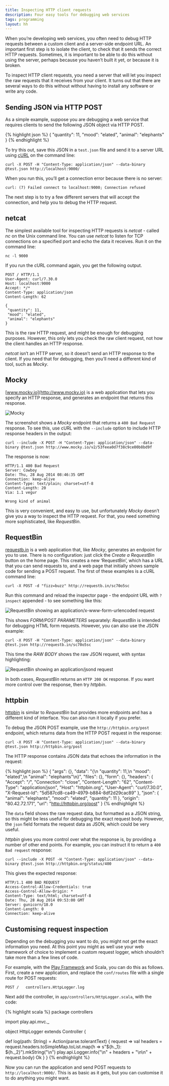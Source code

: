 ```yaml
---
title: Inspecting HTTP client requests
description: Four easy tools for debugging web services
tags: programming
layout: hh
---
```


When you’re developing web services, you often need to debug HTTP requests between a custom client and a server-side endpoint URL. An important first step is to isolate the client, to check that it sends the correct HTTP requests. Sometimes, it is important to be able to do this without using the server, perhaps because you haven’t built it yet, or because it is broken.

To inspect HTTP client requests, you need a server that will let you inspect the raw requests that it receives from your client. It turns out that there are several ways to do this without without having to install any software or write any code.

## Sending JSON via HTTP POST

As a simple example, suppose you are debugging a web service that requires clients to send the following JSON object via HTTP POST.

{% highlight json %}
{
 "quantity": 11,
 "mood": "elated",
 "animal": "elephants"
}
{% endhighlight %}

To try this out, save this JSON in a `test.json` file and send it to a server URL using [cURL](http://curl.haxx.se) on the command line:

	curl -X POST -H "Content-Type: application/json" --data-binary @test.json http://localhost:9000/

When you run this, you’ll get a connection error because there is no server:

	curl: (7) Failed connect to localhost:9000; Connection refused

The next step is to try a few different servers that will accept the connection, and help you to debug the HTTP request.


## netcat

The simplest available tool for inspecting HTTP requests is _netcat_ - called _nc_ on the Unix command line. You can use _netcat_ to listen for TCP connections on a specified port and echo the data it receives. Run it on the command line:

	nc -l 9000

If you run the cURL command again, you get the following output.

	POST / HTTP/1.1
	User-Agent: curl/7.30.0
	Host: localhost:9000
	Accept: */*
	Content-Type: application/json
	Content-Length: 62

	{
	 "quantity": 11,
	 "mood": "elated",
	 "animal": "elephants"
	}

This is the raw HTTP request, and might be enough for debugging purposes. However, this only lets you check the raw client request, not how the client handles an HTTP response.

_netcat_ isn’t an HTTP server, so it doesn’t send an HTTP response to the client. If you need that for debugging, then you’ll need a different kind of tool, such as _Mocky_.


## Mocky

[www.mocky.io](http://www.mocky.io) is a web application that lets you specify an HTTP response, and generates an endpoint that returns this response.

![Mocky](mocky.png)

The screenshot shows a _Mocky_ endpoint that returns a `400 Bad Request` response. To see this, use cURL with the `--include` option to include HTTP response headers in the output:

	curl --include -X POST -H "Content-Type: application/json" --data-binary @test.json http://www.mocky.io/v2/53feea0d7f38c9ce00b8bd9f

The response is now:

	HTTP/1.1 400 Bad Request
	Server: Cowboy
	Date: Thu, 28 Aug 2014 08:46:35 GMT
	Connection: keep-alive
	Content-Type: text/plain; charset=utf-8
	Content-Length: 20
	Via: 1.1 vegur

	Wrong kind of animal

This is very convenient, and easy to use, but unfortunately _Mocky_ doesn’t give you a way to inspect the HTTP request. For that, you need something more sophisticated, like _RequestBin_.


## RequestBin

[requestb.in](http://requestb.in/) is a web application that, like _Mocky_, generates an endpoint for you to use. There is no configuration: just click the _Create a RequestBin_ button on the home page. This creates a new ‘RequestBin’, which has a URL that you can send requests to, and a web page that initially shows sample code for sending a POST request. The first of these examples is a cURL command line:

	curl -X POST -d "fizz=buzz" http://requestb.in/sc70o5sc

Run this command and reload the inspector page - the endpoint URL with `?inspect` appended - to see something like this: 

![RequestBin showing an application/x-www-form-urlencoded request](requestbin-form.png)

This shows _FORM/POST PARAMETERS_ separately: _RequestBin_ is intended for debugging HTML form requests. However, you can also use the JSON example:

	curl -X POST -H "Content-Type: application/json" --data-binary @test.json http://requestb.in/sc70o5sc

This time the _RAW BODY_ shows the raw JSON request, with syntax highlighting:

![RequestBin showing an application/jsond request](requestbin-json.png)

In both cases, _RequestBin_ returns an `HTTP 200 OK` response. If you want more control over the response, then try _httpbin_.


## httpbin

[httpbin](http://httpbin.org) is similar to _RequestBin_ but provides more endpoints and has a different kind of interface. You can also run it locally if you prefer.

To debug the JSON POST example, use the `http://httpbin.org/post` endpoint, which returns data from the HTTP POST request in the response:

	curl -X POST -H "Content-Type: application/json" --data-binary @test.json http://httpbin.org/post

The HTTP response contains JSON data that echoes the information in the request:

{% highlight json %}
{
  "args": {}, 
  "data": "{\n \"quantity\": 11,\n \"mood\": \"elated\",\n \"animal\": \"elephants\"\n}", 
  "files": {}, 
  "form": {}, 
  "headers": {
    "Accept": "*/*", 
    "Connection": "close", 
    "Content-Length": "62", 
    "Content-Type": "application/json", 
    "Host": "httpbin.org", 
    "User-Agent": "curl/7.30.0", 
    "X-Request-Id": "5d587cd8-ca49-4979-b884-8df2d29cac89"
  }, 
  "json": {
    "animal": "elephants", 
    "mood": "elated", 
    "quantity": 11
  }, 
  "origin": "80.42.72.171", 
  "url": "http://httpbin.org/post"
}
{% endhighlight %}

The `data` field shows the raw request data, but formatted as a JSON string, so this might be less useful for debugging the exact request body. However, the `json` field formats the request data as JSON, which could be very useful.

_httpbin_ gives you more control over what the response is, by providing a number of other end points. For example, you can instruct it to return a `400 Bad request` response:

	curl --include -X POST -H "Content-Type: application/json" --data-binary @test.json http://httpbin.org/status/400

This gives the expected response:

	HTTP/1.1 400 BAD REQUEST
	Access-Control-Allow-Credentials: true
	Access-Control-Allow-Origin: *
	Content-Type: text/html; charset=utf-8
	Date: Thu, 28 Aug 2014 09:53:00 GMT
	Server: gunicorn/18.0
	Content-Length: 0
	Connection: keep-alive


## Customising request inspection

Depending on the debugging you want to do, you might not get the exact information you need. At this point you might as well use your web framework of choice to implement a custom request logger, which shouldn’t take more than a few lines of code.

For example, with the [Play Framework](https://playframework.com/) and Scala, you can do this as follows. First, create a new application, and replace the `conf/routes` file with a single route for POST requests:

	POST /   controllers.HttpLogger.log

Next add the controller, in `app/controllers/HttpLogger.scala`, with the code:

{% highlight scala %}
package controllers

import play.api.mvc._

object HttpLogger extends Controller {

  def log(path: String) = Action(parse.tolerantText) { request =>
    val headers = request.headers.toSimpleMap.toList.map(h => s"${h._1}: ${h._2}").mkString("\n")
    play.api.Logger.info("\n" + headers + "\n\n" + request.body)
    Ok
  }
}
{% endhighlight %}

Now you can run the application and send POST requests to `http://localhost:9000/`. This is as basic as it gets, but you can customise it to do anything you might want.
